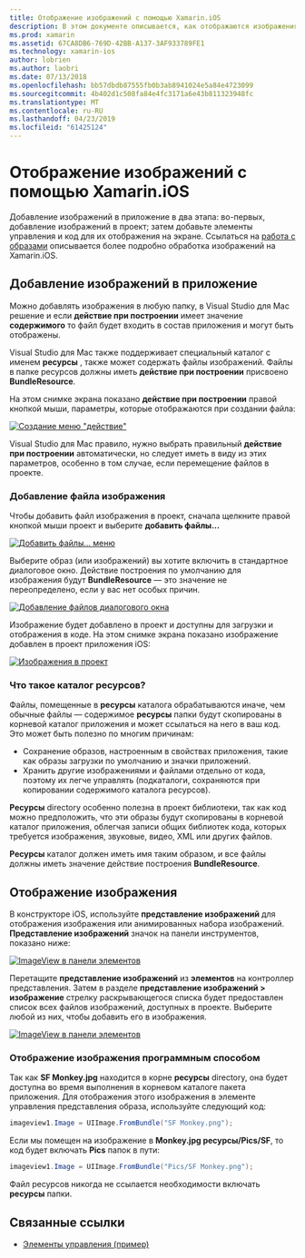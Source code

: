 ```yaml
---
title: Отображение изображений с помощью Xamarin.iOS
description: В этом документе описывается, как отображаются изображения в Xamarin.iOS. Здесь рассматривается добавление изображений в приложение, либо программно, либо с помощью конструктора iOS.
ms.prod: xamarin
ms.assetid: 67CA8DB6-769D-42BB-A137-3AF933789FE1
ms.technology: xamarin-ios
author: lobrien
ms.author: laobri
ms.date: 07/13/2018
ms.openlocfilehash: bb57dbdb87555fb0b3ab8941024e5a84e4723099
ms.sourcegitcommit: 4b402d1c508fa84e4fc3171a6e43b811323948fc
ms.translationtype: MT
ms.contentlocale: ru-RU
ms.lasthandoff: 04/23/2019
ms.locfileid: "61425124"
---
```

# <a name="displaying-images-with-xamarinios"></a>Отображение изображений с помощью Xamarin.iOS

Добавление изображений в приложение в два этапа: во-первых, добавление изображений в проект; затем добавьте элементы управления и код для их отображения на экране. Ссылаться на [работа с образами](~/ios/app-fundamentals/images-icons/index.md) описывается более подробно обработка изображений на Xamarin.iOS.

## <a name="adding-images-to-your-app"></a>Добавление изображений в приложение

Можно добавлять изображения в любую папку, в Visual Studio для Mac решение и если **действие при построении** имеет значение **содержимого** то файл будет входить в состав приложения и могут быть отображены.

Visual Studio для Mac также поддерживает специальный каталог с именем **ресурсы** , также может содержать файлы изображений. Файлы в папке ресурсов должны иметь **действие при построении** присвоено **BundleResource**.

На этом снимке экрана показано **действие при построении** правой кнопкой мыши, параметры, которые отображаются при создании файла:

 [![](image-images/image30a.png "Создание меню \"действие\"")](image-images/image30a.png#lightbox)

Visual Studio для Mac правило, нужно выбрать правильный **действие при построении** автоматически, но следует иметь в виду из этих параметров, особенно в том случае, если перемещение файлов в проекте.

### <a name="adding-an-image-file"></a>Добавление файла изображения

Чтобы добавить файл изображения в проект, сначала щелкните правой кнопкой мыши проект и выберите **добавить файлы...**

 [![](image-images/image31a.png "Добавить файлы... меню")](image-images/image31a.png#lightbox)

Выберите образ (или изображений) вы хотите включить в стандартное диалоговое окно. Действие построения по умолчанию для изображения будут **BundleResource** — это значение не переопределено, если у вас нет особых причин.

 [![](image-images/image32a.png "Добавление файлов диалогового окна")](image-images/image32a.png#lightbox)

Изображение будет добавлено в проект и доступны для загрузки и отображения в коде. На этом снимке экрана показано изображение добавлен в проект приложения iOS:

 [![](image-images/image33a.png "Изображения в проект")](image-images/image33a.png#lightbox)

### <a name="what-is-the-resources-directory"></a>Что такое каталог ресурсов?

Файлы, помещенные в **ресурсы** каталога обрабатываются иначе, чем обычные файлы — содержимое **ресурсы** папки будут скопированы в корневой каталог приложения и может ссылаться на него в ваш код. Это может быть полезно по многим причинам:

-  Сохранение образов, настроенным в свойствах приложения, такие как образы загрузки по умолчанию и значки приложений.
-  Хранить другие изображениями и файлами отдельно от кода, поэтому их легче управлять (подкаталоги, сохраняются при копировании содержимого каталога ресурсов).


**Ресурсы** directory особенно полезна в проект библиотеки, так как код можно предположить, что эти образы будут скопированы в корневой каталог приложения, облегчая записи общих библиотек кода, которых требуется изображения, звуковые, видео, XML или других файлов.

**Ресурсы** каталог должен иметь имя таким образом, и все файлы должны иметь значение действие построения **BundleResource**.

## <a name="displaying-the-image"></a>Отображение изображения

В конструкторе iOS, используйте **представление изображений** для отображения изображения или анимированных набора изображений. **Представление изображений** значок на панели инструментов, показано ниже:

 [![](image-images/image35a.png "ImageView в панели элементов")](image-images/image35.png#lightbox)

Перетащите **представление изображений** из **элементов** на контроллер представления. Затем в разделе **представление изображений > изображение** стрелку раскрывающегося списка будет предоставлен список всех файлов изображений, доступных в проекте. Выберите любой из них, чтобы добавить его в изображения.

 [![](image-images/image36a.png "ImageView в панели элементов")](image-images/image36.png#lightbox)

### <a name="displaying-the-image-programmatically"></a>Отображение изображения программным способом

Так как **SF Monkey.jpg** находится в корне **ресурсы** directory, она будет доступна во время выполнения в корневом каталоге пакета приложения. Для отображения этого изображения в элементе управления представления образа, используйте следующий код:

```csharp
imageview1.Image = UIImage.FromBundle("SF Monkey.png");
```

Если мы помещен на изображение в **Monkey.jpg ресурсы/Pics/SF**, то код будет включать **Pics** папок в пути:

```csharp
imageview1.Image = UIImage.FromBundle("Pics/SF Monkey.png");
```

Файл ресурсов никогда не ссылается необходимости включать **ресурсы** папки.

## <a name="related-links"></a>Связанные ссылки

- [Элементы управления (пример)](https://developer.xamarin.com/samples/Controls/)
